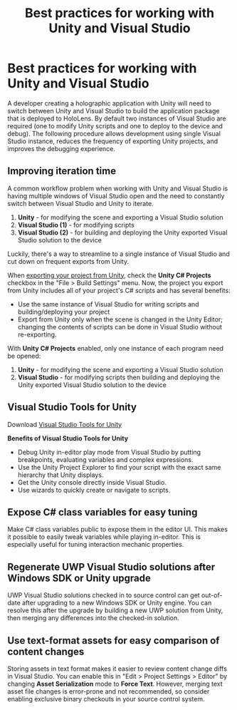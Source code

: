 ﻿---
title: Best practices for working with Unity and Visual Studio
description: 
author: 
ms.author: mazeller
ms.date: 2/28/2018
ms.topic: article
keywords: 
---



# Best practices for working with Unity and Visual Studio

A developer creating a holographic application with Unity will need to switch between Unity and Visual Studio to build the application package that is deployed to HoloLens. By default two instances of Visual Studio are required (one to modify Unity scripts and one to deploy to the device and debug). The following procedure allows development using single Visual Studio instance, reduces the frequency of exporting Unity projects, and improves the debugging experience.

## Improving iteration time

A common workflow problem when working with Unity and Visual Studio is having multiple windows of Visual Studio open and the need to constantly switch between Visual Studio and Unity to iterate.
1. **Unity** - for modifying the scene and exporting a Visual Studio solution
2. **Visual Studio (1)** - for modifying scripts
3. **Visual Studio (2)** - for building and deploying the Unity exported Visual Studio solution to the device

Luckily, there's a way to streamline to a single instance of Visual Studio and cut down on frequent exports from Unity.

When [exporting your project from Unity](exporting-and-building-a-unity-visual-studio-solution.md), check the **Unity C# Projects** checkbox in the "File > Build Settings" menu. Now, the project you export from Unity includes all of your project's C# scripts and has several benefits:
* Use the same instance of Visual Studio for writing scripts and building/deploying your project
* Export from Unity only when the scene is changed in the Unity Editor; changing the contents of scripts can be done in Visual Studio without re-exporting.

With **Unity C# Projects** enabled, only one instance of each program need be opened:
1. **Unity** - for modifying the scene and exporting a Visual Studio solution
2. **Visual Studio** - for modifying scripts then building and deploying the Unity exported Visual Studio solution to the device

## Visual Studio Tools for Unity

Download [Visual Studio Tools for Unity](https://visualstudiogallery.msdn.microsoft.com/8d26236e-4a64-4d64-8486-7df95156aba9)

**Benefits of Visual Studio Tools for Unity**
* Debug Unity in-editor play mode from Visual Studio by putting breakpoints, evaluating variables and complex expressions.
* Use the Unity Project Explorer to find your script with the exact same hierarchy that Unity displays.
* Get the Unity console directly inside Visual Studio.
* Use wizards to quickly create or navigate to scripts.

## Expose C# class variables for easy tuning

Make C# class variables public to expose them in the editor UI. This makes it possible to easily tweak variables while playing in-editor. This is especially useful for tuning interaction mechanic properties.

## Regenerate UWP Visual Studio solutions after Windows SDK or Unity upgrade

UWP Visual Studio solutions checked in to source control can get out-of-date after upgrading to a new Windows SDK or Unity engine. You can resolve this after the upgrade by building a new UWP solution from Unity, then merging any differences into the checked-in solution.

## Use text-format assets for easy comparison of content changes

Storing assets in text format makes it easier to review content change diffs in Visual Studio. You can enable this in "Edit > Project Settings > Editor" by changing **Asset Serialization** mode to **Force Text**. However, merging text asset file changes is error-prone and not recommended, so consider enabling exclusive binary checkouts in your source control system.